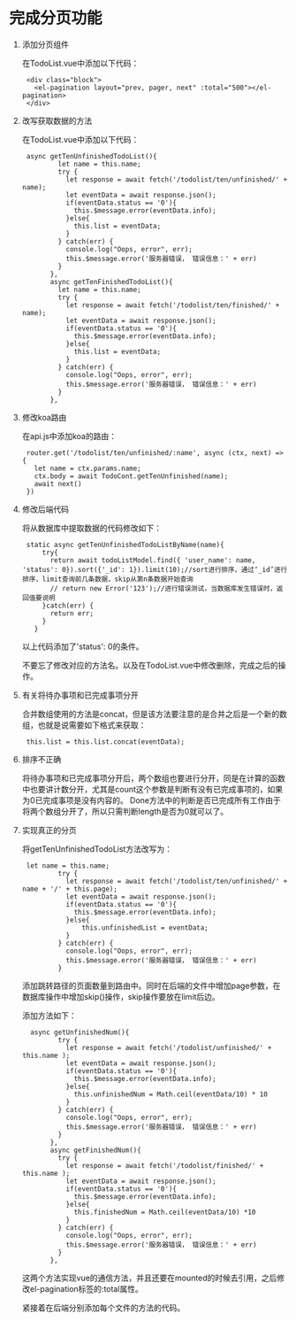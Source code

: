 # 完成分页功能

1. 添加分页组件

    在TodoList.vue中添加以下代码：

        <div class="block">
          <el-pagination layout="prev, pager, next" :total="500"></el-pagination>
        </div>


2. 改写获取数据的方法

    在TodoList.vue中添加以下代码：

        async getTenUnfinishedTodoList(){
                let name = this.name;
                try {
                  let response = await fetch('/todolist/ten/unfinished/' + name);
                  let eventData = await response.json();
                  if(eventData.status == '0'){
                    this.$message.error(eventData.info);
                  }else{
                    this.list = eventData;
                  }
                } catch(err) {
                  console.log("Oops, error", err);
                  this.$message.error('服务器错误， 错误信息：' + err)
                }
              },
              async getTenFinishedTodoList(){
                let name = this.name;
                try {
                  let response = await fetch('/todolist/ten/finished/' + name);
                  let eventData = await response.json();
                  if(eventData.status == '0'){
                    this.$message.error(eventData.info);
                  }else{
                    this.list = eventData;
                  }
                } catch(err) {
                  console.log("Oops, error", err);
                  this.$message.error('服务器错误， 错误信息：' + err)
                }
              },


3. 修改koa路由

    在api.js中添加koa的路由：

        router.get('/todolist/ten/unfinished/:name', async (ctx, next) => {
          let name = ctx.params.name;
          ctx.body = await TodoCont.getTenUnfinished(name);
          await next()
        })

4. 修改后端代码

    将从数据库中提取数据的代码修改如下：

        static async getTenUnfinishedTodoListByName(name){
            try{
              return await todoListModel.find({ 'user_name': name, 'status': 0}).sort({'_id': 1}).limit(10);//sort进行排序，通过‘_id’进行排序，limit查询前几条数据，skip从第n条数据开始查询
              // return new Error('123');//进行错误测试，当数据库发生错误时，返回值要说明
            }catch(err) {
              return err;
            }
          }

    以上代码添加了'status': 0的条件。

    不要忘了修改对应的方法名。以及在TodoList.vue中修改删除，完成之后的操作。


5. 有关将待办事项和已完成事项分开

    合并数组使用的方法是concat，但是该方法要注意的是合并之后是一个新的数组，也就是说需要如下格式来获取：

        this.list = this.list.concat(eventData);


6. 排序不正确

    将待办事项和已完成事项分开后，两个数组也要进行分开，同是在计算的函数中也要讲计数分开，尤其是count这个参数是判断有没有已完成事项的，如果为0已完成事项是没有内容的。
    Done方法中的判断是否已完成所有工作由于将两个数组分开了，所以只需判断length是否为0就可以了。


7. 实现真正的分页

    将getTenUnfinishedTodoList方法改写为：

        let name = this.name;
                try {
                  let response = await fetch('/todolist/ten/unfinished/' + name + '/' + this.page);
                  let eventData = await response.json();
                  if(eventData.status == '0'){
                    this.$message.error(eventData.info);
                  }else{
                      this.unfinishedList = eventData;
                  }
                } catch(err) {
                  console.log("Oops, error", err);
                  this.$message.error('服务器错误， 错误信息：' + err)
                }

    添加跳转路径的页面数量到路由中。同时在后端的文件中增加page参数，在数据库操作中增加skip()操作，skip操作要放在limit后边。

    添加方法如下：

         async getUnfinishedNum(){
                try {
                  let response = await fetch('/todolist/unfinished/' + this.name );
                  let eventData = await response.json();
                  if(eventData.status == '0'){
                    this.$message.error(eventData.info);
                  }else{
                    this.unfinishedNum = Math.ceil(eventData/10) * 10
                  }
                } catch(err) {
                  console.log("Oops, error", err);
                  this.$message.error('服务器错误， 错误信息：' + err)
                }
              },
              async getFinishedNum(){
                try {
                  let response = await fetch('/todolist/finished/' + this.name );
                  let eventData = await response.json();
                  if(eventData.status == '0'){
                    this.$message.error(eventData.info);
                  }else{
                    this.finishedNum = Math.ceil(eventData/10) *10
                  }
                } catch(err) {
                  console.log("Oops, error", err);
                  this.$message.error('服务器错误， 错误信息：' + err)
                }
              },

    这两个方法实现vue的通信方法，并且还要在mounted的时候去引用，之后修改el-pagination标签的:total属性。

    紧接着在后端分别添加每个文件的方法的代码。
